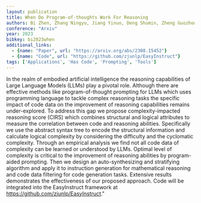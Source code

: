 ```yaml
---
layout: publication
title: When Do Program-of-thoughts Work For Reasoning
authors: Bi Zhen, Zhang Ningyu, Jiang Yinuo, Deng Shumin, Zheng Guozhou, Chen Huajun
conference: "Arxiv"
year: 2023
bibkey: bi2023when
additional_links:
  - {name: "Paper", url: "https://arxiv.org/abs/2308.15452"}
  - {name: "Code", url: "https://github.com/zjunlp/EasyInstruct"}
tags: ['Applications', 'Has Code', 'Prompting', 'Tools']
---
```

In the realm of embodied artificial intelligence the reasoning capabilities of Large Language Models (LLMs) play a pivotal role. Although there are effective methods like program-of-thought prompting for LLMs which uses programming language to tackle complex reasoning tasks the specific impact of code data on the improvement of reasoning capabilities remains under-explored. To address this gap we propose complexity-impacted reasoning score (CIRS) which combines structural and logical attributes to measure the correlation between code and reasoning abilities. Specifically we use the abstract syntax tree to encode the structural information and calculate logical complexity by considering the difficulty and the cyclomatic complexity. Through an empirical analysis we find not all code data of complexity can be learned or understood by LLMs. Optimal level of complexity is critical to the improvement of reasoning abilities by program-aided prompting. Then we design an auto-synthesizing and stratifying algorithm and apply it to instruction generation for mathematical reasoning and code data filtering for code generation tasks. Extensive results demonstrates the effectiveness of our proposed approach. Code will be integrated into the EasyInstruct framework at https://github.com/zjunlp/EasyInstruct."
